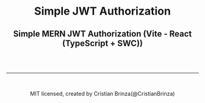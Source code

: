 
<h1 style="text-align: center;">Simple JWT Authorization</h1>
<h2 style="text-align: center;"> Simple MERN JWT Authorization (Vite - React (TypeScript + SWC))</h2>


<br/><br/>
<hr>
<br/>
<p style="text-align: center;"'>MIT licensed, created by Cristian Brinza(@CristianBrinza)</p>


